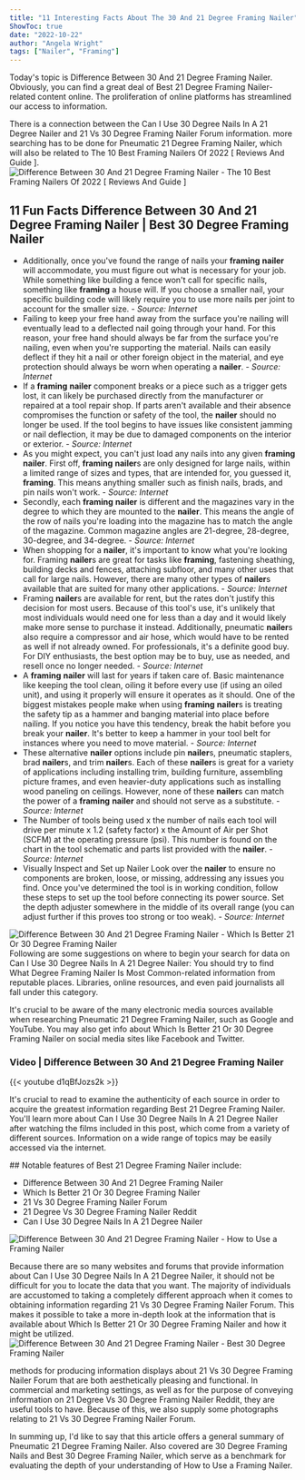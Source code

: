 ```yaml
---
title: "11 Interesting Facts About The 30 And 21 Degree Framing Nailer"
ShowToc: true 
date: "2022-10-22"
author: "Angela Wright" 
tags: ["Nailer", "Framing"]
---
```


Today's topic is Difference Between 30 And 21 Degree Framing Nailer. Obviously, you can find a great deal of Best 21 Degree Framing Nailer-related content online. The proliferation of online platforms has streamlined our access to information.

There is a connection between the Can I Use 30 Degree Nails In A 21 Degree Nailer and 21 Vs 30 Degree Framing Nailer Forum information. more searching has to be done for Pneumatic 21 Degree Framing Nailer, which will also be related to The 10 Best Framing Nailers Of 2022 [ Reviews And Guide ].
<img loading="lazy" src="https://woodworkshub.com/wp-content/uploads/2021/08/91O6mEYGW2L._SL1500_.jpg" onerror="this.onerror=null;this.src='https://blogger.googleusercontent.com/img/a/AVvXsEhe7F7TRXHtjiKvHb5vS7DmnxvpHiDyoYyYvm1nHB3Qp2_w3BnM6A2eq4v7FYxCC9bfZt3a9vIMtAYEKUiaDQbHMg-ViyGmRIj39MLp0bGFfgfYw1Dc9q_H-T0wiTm3l0Uq42dETrN9eC8aGJ9_IORZsxST1AcLR7np1koOfcc7tnHa4S8Mwz_xD9d0=s16000';" alt="Difference Between 30 And 21 Degree Framing Nailer - The 10 Best Framing Nailers Of 2022 [ Reviews And Guide ]" >

## 11 Fun Facts Difference Between 30 And 21 Degree Framing Nailer | Best 30 Degree Framing Nailer
-   Additionally, once you've found the range of nails your **framing** **nailer** will accommodate, you must figure out what is necessary for your job. While something like building a fence won't call for specific nails, something like **framing** a house will. If you choose a smaller nail, your specific building code will likely require you to use more nails per joint to account for the smaller size. - <cite>Source: Internet</cite>
-   Failing to keep your free hand away from the surface you're nailing will eventually lead to a deflected nail going through your hand. For this reason, your free hand should always be far from the surface you're nailing, even when you're supporting the material. Nails can easily deflect if they hit a nail or other foreign object in the material, and eye protection should always be worn when operating a **nailer**. - <cite>Source: Internet</cite>
-   If a **framing** **nailer** component breaks or a piece such as a trigger gets lost, it can likely be purchased directly from the manufacturer or repaired at a tool repair shop. If parts aren't available and their absence compromises the function or safety of the tool, the **nailer** should no longer be used. If the tool begins to have issues like consistent jamming or nail deflection, it may be due to damaged components on the interior or exterior. - <cite>Source: Internet</cite>
-   As you might expect, you can't just load any nails into any given **framing** **nailer**. First off, **framing** **nailer**s are only designed for large nails, within a limited range of sizes and types, that are intended for, you guessed it, **framing**. This means anything smaller such as finish nails, brads, and pin nails won't work. - <cite>Source: Internet</cite>
-   Secondly, each **framing** **nailer** is different and the magazines vary in the degree to which they are mounted to the **nailer**. This means the angle of the row of nails you're loading into the magazine has to match the angle of the magazine. Common magazine angles are 21-degree, 28-degree, 30-degree, and 34-degree. - <cite>Source: Internet</cite>
-   When shopping for a **nailer**, it's important to know what you're looking for. Framing **nailer**s are great for tasks like **framing**, fastening sheathing, building decks and fences, attaching subfloor, and many other uses that call for large nails. However, there are many other types of **nailer**s available that are suited for many other applications. - <cite>Source: Internet</cite>
-   Framing **nailer**s are available for rent, but the rates don't justify this decision for most users. Because of this tool's use, it's unlikely that most individuals would need one for less than a day and it would likely make more sense to purchase it instead. Additionally, pneumatic **nailer**s also require a compressor and air hose, which would have to be rented as well if not already owned. For professionals, it's a definite good buy. For DIY enthusiasts, the best option may be to buy, use as needed, and resell once no longer needed. - <cite>Source: Internet</cite>
-   A **framing** **nailer** will last for years if taken care of. Basic maintenance like keeping the tool clean, oiling it before every use (if using an oiled unit), and using it properly will ensure it operates as it should. One of the biggest mistakes people make when using **framing** **nailer**s is treating the safety tip as a hammer and banging material into place before nailing. If you notice you have this tendency, break the habit before you break your **nailer**. It's better to keep a hammer in your tool belt for instances where you need to move material. - <cite>Source: Internet</cite>
-   These alternative **nailer** options include pin **nailer**s, pneumatic staplers, brad **nailer**s, and trim **nailer**s. Each of these **nailer**s is great for a variety of applications including installing trim, building furniture, assembling picture frames, and even heavier-duty applications such as installing wood paneling on ceilings. However, none of these **nailer**s can match the power of a **framing** **nailer** and should not serve as a substitute. - <cite>Source: Internet</cite>
-   The Number of tools being used x the number of nails each tool will drive per minute x 1.2 (safety factor) x the Amount of Air per Shot (SCFM) at the operating pressure (psi). This number is found on the chart in the tool schematic and parts list provided with the **nailer**. - <cite>Source: Internet</cite>
-   Visually Inspect and Set up Nailer Look over the **nailer** to ensure no components are broken, loose, or missing, addressing any issues you find. Once you've determined the tool is in working condition, follow these steps to set up the tool before connecting its power source. Set the depth adjuster somewhere in the middle of its overall range (you can adjust further if this proves too strong or too weak). - <cite>Source: Internet</cite>


<img loading="lazy" src="https://images.thdstatic.com/productImages/2553d96c-c0a8-4c31-9c25-13c888313de7/svn/porter-cable-framing-nailers-fr350bpn-64_300.jpg" onerror="this.onerror=null;this.src='https://blogger.googleusercontent.com/img/a/AVvXsEhe7F7TRXHtjiKvHb5vS7DmnxvpHiDyoYyYvm1nHB3Qp2_w3BnM6A2eq4v7FYxCC9bfZt3a9vIMtAYEKUiaDQbHMg-ViyGmRIj39MLp0bGFfgfYw1Dc9q_H-T0wiTm3l0Uq42dETrN9eC8aGJ9_IORZsxST1AcLR7np1koOfcc7tnHa4S8Mwz_xD9d0=s16000';" alt="Difference Between 30 And 21 Degree Framing Nailer - Which Is Better 21 Or 30 Degree Framing Nailer" >
Following are some suggestions on where to begin your search for data on Can I Use 30 Degree Nails In A 21 Degree Nailer:
You should try to find What Degree Framing Nailer Is Most Common-related information from reputable places. Libraries, online resources, and even paid journalists all fall under this category.

It's crucial to be aware of the many electronic media sources available when researching Pneumatic 21 Degree Framing Nailer, such as Google and YouTube. You may also get info about Which Is Better 21 Or 30 Degree Framing Nailer on social media sites like Facebook and Twitter.

### Video | Difference Between 30 And 21 Degree Framing Nailer
{{< youtube d1qBfJozs2k >}} 


It's crucial to read to examine the authenticity of each source in order to acquire the greatest information regarding Best 21 Degree Framing Nailer.
You'll learn more about Can I Use 30 Degree Nails In A 21 Degree Nailer after watching the films included in this post, which come from a variety of different sources. Information on a wide range of topics may be easily accessed via the internet.
<script async="async" data-cfasync="false" src="//normallydemandedalter.com/fe63df3c5408708b15d8dc3d9b206b31/invoke.js"></script>
<div id="container-fe63df3c5408708b15d8dc3d9b206b31"></div>
## Notable features of Best 21 Degree Framing Nailer include:

- Difference Between 30 And 21 Degree Framing Nailer
- Which Is Better 21 Or 30 Degree Framing Nailer
- 21 Vs 30 Degree Framing Nailer Forum
- 21 Degree Vs 30 Degree Framing Nailer Reddit
- Can I Use 30 Degree Nails In A 21 Degree Nailer

 <img loading="lazy" src="https://i.ebayimg.com/images/g/MwsAAOSwa0divKtN/s-l500.jpg" onerror="this.onerror=null;this.src='https://blogger.googleusercontent.com/img/a/AVvXsEhe7F7TRXHtjiKvHb5vS7DmnxvpHiDyoYyYvm1nHB3Qp2_w3BnM6A2eq4v7FYxCC9bfZt3a9vIMtAYEKUiaDQbHMg-ViyGmRIj39MLp0bGFfgfYw1Dc9q_H-T0wiTm3l0Uq42dETrN9eC8aGJ9_IORZsxST1AcLR7np1koOfcc7tnHa4S8Mwz_xD9d0=s16000';" alt="Difference Between 30 And 21 Degree Framing Nailer - How to Use a Framing Nailer" >

Because there are so many websites and forums that provide information about Can I Use 30 Degree Nails In A 21 Degree Nailer, it should not be difficult for you to locate the data that you want.
The majority of individuals are accustomed to taking a completely different approach when it comes to obtaining information regarding 21 Vs 30 Degree Framing Nailer Forum. This makes it possible to take a more in-depth look at the information that is available about Which Is Better 21 Or 30 Degree Framing Nailer and how it might be utilized.
<img loading="lazy" src="https://images.squarespace-cdn.com/content/v1/5e66da7ae39c7d4b7cf9bb91/1637699465270-8B8U94R28DS6N08BZ9JE/IMG_E2245.JPG" onerror="this.onerror=null;this.src='https://blogger.googleusercontent.com/img/a/AVvXsEhe7F7TRXHtjiKvHb5vS7DmnxvpHiDyoYyYvm1nHB3Qp2_w3BnM6A2eq4v7FYxCC9bfZt3a9vIMtAYEKUiaDQbHMg-ViyGmRIj39MLp0bGFfgfYw1Dc9q_H-T0wiTm3l0Uq42dETrN9eC8aGJ9_IORZsxST1AcLR7np1koOfcc7tnHa4S8Mwz_xD9d0=s16000';" alt="Difference Between 30 And 21 Degree Framing Nailer - Best 30 Degree Framing Nailer" >

methods for producing information displays about 21 Vs 30 Degree Framing Nailer Forum that are both aesthetically pleasing and functional. In commercial and marketing settings, as well as for the purpose of conveying information on 21 Degree Vs 30 Degree Framing Nailer Reddit, they are useful tools to have. Because of this, we also supply some photographs relating to 21 Vs 30 Degree Framing Nailer Forum.

In summing up, I'd like to say that this article offers a general summary of Pneumatic 21 Degree Framing Nailer. Also covered are 30 Degree Framing Nails and Best 30 Degree Framing Nailer, which serve as a benchmark for evaluating the depth of your understanding of How to Use a Framing Nailer.
	

